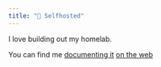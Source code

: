 ```yaml
---
title: "🧰 Selfhosted"
---
```


I love building out my homelab.

You can find me [documenting it](https://docs.tifflabs.org) [on the web](http://homelab.tifflabs.org)